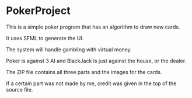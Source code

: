 # PokerProject
This is a simple poker program that has an algorithm to draw new cards. 

It uses SFML to generate the UI.

The system will handle gambling with virtual money. 

Poker is against 3 AI and BlackJack is just against the house, or the dealer.

The ZIP file contains all three parts and the images for the cards.

If a certain part was not made by me, credit was given in the top of the source file.
